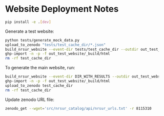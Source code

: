 # Website Deployment Notes



```bash
pip install -e .[dev]
```

Generate a test website:
```bash
python tests/generate_mock_data.py
upload_to_zenodo "tests/test_cache_dir/*.json"
build_nrsur_website --event-dir tests/test_cache_dir --outdir out_test_website
ghp-import -n -p -f out_test_website/_build/html
rm -rf test_cache_dir
```



To generate the main website, run:
```bash
build_nrsur_website --event-dir DIR_WITH_RESULTS --outdir out_test_website
ghp-import -n -p -f out_test_website/_build/html
upload_to_zenodo test_cache_dir
rm -rf test_cache_dir
```


Update zenodo URL file:
```bash
zenodo_get --wget='src/nrsur_catalog/api/nrsur_urls.txt' -r 8115310
````
